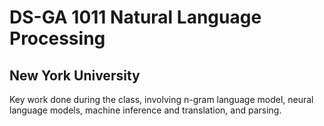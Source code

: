 # DS-GA 1011 Natural Language Processing
## New York University
Key work done during the class, involving n-gram language model, neural language models, machine inference and translation, and parsing.
